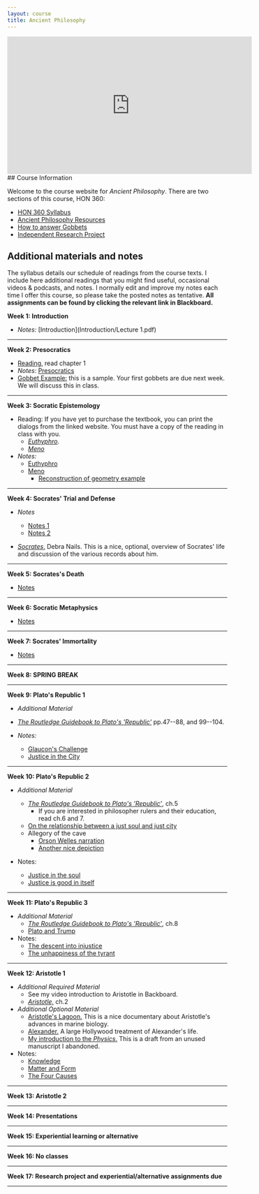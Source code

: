 ```yaml
---
layout: course
title: Ancient Philosophy
---
```


<iframe width="560" height="315" src="https://www.youtube.com/embed/HF09PRMQ7Dk" frameborder="0" allow="accelerometer; autoplay; encrypted-media; gyroscope; picture-in-picture" allowfullscreen></iframe>
## Course Information

Welcome to the course website for *Ancient Philosophy*.  There are two sections of this course, HON 360: 

+ [HON 360 Syllabus](Syllabus.pdf)
+ [Ancient Philosophy Resources](resources)
+ [How to answer Gobbets](Guide.pdf)
+ [Independent Research Project](project) 



## Additional materials and notes

The syllabus details our schedule of readings from the course texts. I include here additional readings that you might find useful, occasional videos & podcasts, and notes. I normally edit and improve my notes each time I offer this course, so please take the posted notes as tentative. **All assignments can be found by clicking the relevant link in Blackboard.**

**Week 1: Introduction**

+ *Notes:* [Introduction](Introduction/Lecture 1.pdf)

---
**Week 2: Presocratics**

+ [Reading,](/ancient/Shields2.pdf) read chapter 1
+ *Notes:* [Presocratics](Presoc/Lecture2.pdf)
+ [Gobbet Example:](Euthyphro/GobbetExample) this is a sample. Your first gobbets are due next week. We will discuss this in class. 

---
**Week 3: Socratic Epistemology**

+ Reading: If you have yet to purchase the textbook, you can print the dialogs from the linked website. You must have a copy of the reading in class with you.
	+ [*Euthyphro*](http://classics.mit.edu/Plato/euthyfro.html). 
	+ [*Meno*](http://classics.mit.edu/Plato/meno.html)
+ *Notes:* 
	+ [Euthyphro](Euthyphro/Lecture4.pdf)
	+ [Meno](Meno/Meno.pdf)
		+ [Reconstruction of geometry example](https://www.youtube.com/watch?v=95GjK0p582g)

---

**Week 4: Socrates' Trial and Defense**

+ *Notes*
	+ [Notes 1](Apology/Lecture5.pdf)
	+ [Notes 2](Crito/crito.pdf)
	
+ [*Socrates*,](https://plato.stanford.edu/entries/socrates/) Debra Nails. This is a nice, optional, overview of Socrates' life and discussion of the various records about him.

---

**Week 5: Socrates's Death**

+ [Notes](Phaedo/phaedo.pdf)

---

**Week 6: Socratic Metaphysics**

+ [Notes](Phaedo/phaedo2.pdf) 

---

**Week 7: Socrates' Immortality**

+ [Notes](Phaedo/phaedo2.pdf) 

---

**Week 8: SPRING BREAK**

---

**Week 9: Plato's Republic 1**

+ *Additional Material*
	
+ [*The Routledge Guidebook to Plato's 'Republic'*](Pappas.pdf) pp.47--88, and 99--104.  
	
+ *Notes:* 
	+ [Glaucon's Challenge](Republic1/Lecture.pdf)
	+ [Justice in the City](Republic1/Lecture2.pdf)

	
---

**Week 10: Plato's Republic 2**

+ *Additional Material*
	
	+ [*The Routledge Guidebook to Plato's 'Republic'*](Pappas.pdf), ch.5
	  +  If you are interested in philosopher rulers and their education, read ch.6 and 7. 
	+ [On the relationship between a just soul and just city](https://youtu.be/-oJs5u_GAYA)
	+ Allegory of the cave
		+ [Orson Welles narration](https://www.youtube.com/watch?v=QFi8JUIwu2s)
		+ [Another nice depiction](https://youtu.be/1RWOpQXTltA)
+ Notes:
	+ [Justice in the soul](Republic2/Lecture.pdf) 
	+ [Justice is good in itself](Republic2/Lecture1.pdf)  

---



**Week 11: Plato's Republic 3**

+ *Additional Material*
  + [*The Routledge Guidebook to Plato's 'Republic'*](Pappas.pdf), ch.8
  + [Plato and Trump](https://www.youtube.com/watch?v=cnzo9qXLFUo)
+ Notes: 
  + [The descent into injustice](Republic3/lecture1.pdf)
  + [The unhappiness of the tyrant](Republic3/lecture2.pdf)

---

**Week 12: Aristotle 1**

+ *Additional Required Material*
  + See my video introduction to Aristotle in Backboard. 
  + [*Aristotle,*](Shields.pdf) ch.2
+ *Additional Optional Material*
  + [Aristotle's Lagoon.](https://www.youtube.com/watch?v=JN8ortM4M3o) This is a nice documentary about Aristotle's advances in marine biology. 
  + [Alexander.](https://www.imdb.com/title/tt0346491/) A large Hollywood treatment of Alexander's life.
  + [My introduction to the *Physics*.](Physics/Physics.pdf) This is a draft from an unused manuscript I abandoned. 
+ Notes:
  + [Knowledge](PA/Lecture.pdf)
  + [Matter and Form](Physics/Lecture.pdf)
  + [The Four Causes](Physics2/Lecture1.pdf)

---

**Week 13: Aristotle 2**

---

**Week 14: Presentations**

---

**Week 15: Experiential learning or alternative**

---

**Week 16: No classes**

---

**Week 17: Research project and experiential/alternative assignments due**

---





